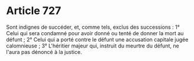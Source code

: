 # Article 727

Sont indignes de succéder, et, comme tels, exclus des successions :   1° Celui qui sera condamné pour avoir donné ou tenté de donner la mort au défunt ;   2° Celui qui a porté contre le défunt une accusation capitale jugée calomnieuse ;   3° L'héritier majeur qui, instruit du meurtre du défunt, ne l'aura pas dénoncé à la justice.